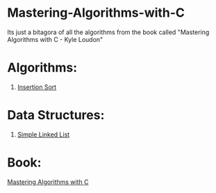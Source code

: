 # Mastering-Algorithms-with-C
Its just a bitagora of all the algorithms from the book called "Mastering Algorithms with C - Kyle Loudon"
# Algorithms:
1. [Insertion Sort](./Algorithms/insertionsort/)
# Data Structures:
1. [Simple Linked List](./DataStructures/LinkedList/)
# Book:
[Mastering Algorithms with C](./Book/)
